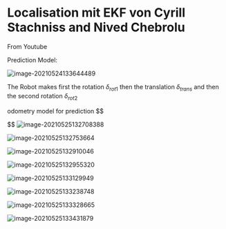 # Localisation mit EKF von Cyrill Stachniss and Nived Chebrolu

From Youtube

Prediction Model:



![image-20210524133644489](/image-20210524133644489.png)

The Robot makes first the rotation $\delta_{rot1}$ then the translation $\delta_{trans}$ and then the second rotation $\delta_{rot2}$ 

odometry model for prediction
$$

$$
![image-20210525132708388](/image-20210525132708388.png)



![image-20210525132753664](/image-20210525132753664.png)



![image-20210525132910046](/image-20210525132910046.png)

![image-20210525132955320](/image-20210525132955320.png)



![image-20210525133129949](/image-20210525133129949.png)

![image-20210525133238748](/image-20210525133238748.png)



![image-20210525133328665](/image-20210525133328665.png)



![image-20210525133431879](/image-20210525133431879.png)
